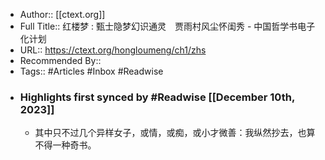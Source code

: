- Author:: [[ctext.org]]
- Full Title:: 红楼梦 : 甄士隐梦幻识通灵　贾雨村风尘怀闺秀 - 中国哲学书电子化计划
- URL:: https://ctext.org/hongloumeng/ch1/zhs
- Recommended By::
- Tags:: #Articles #Inbox #Readwise
- ### Highlights first synced by #Readwise [[December 10th, 2023]]
    - 其中只不过几个异样女子，或情，或痴，或小才微善：我纵然抄去，也算不得一种奇书。
